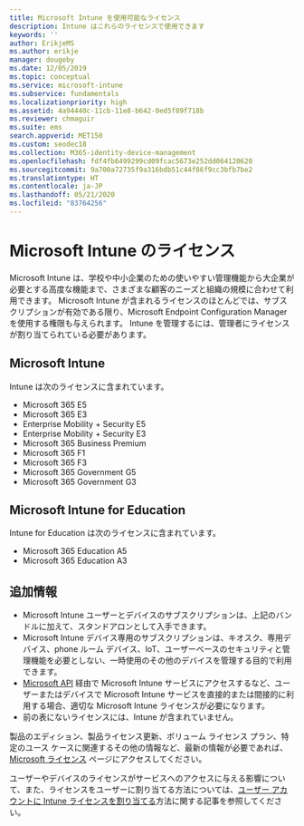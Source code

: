```yaml
---
title: Microsoft Intune を使用可能なライセンス
description: Intune はこれらのライセンスで使用できます
keywords: ''
author: ErikjeMS
ms.author: erikje
manager: dougeby
ms.date: 12/05/2019
ms.topic: conceptual
ms.service: microsoft-intune
ms.subservice: fundamentals
ms.localizationpriority: high
ms.assetid: 4a94440c-11cb-11e8-b642-0ed5f89f718b
ms.reviewer: chmaguir
ms.suite: ems
search.appverid: MET150
ms.custom: seodec18
ms.collection: M365-identity-device-management
ms.openlocfilehash: fdf4fb6499299cd09fcac5673e252dd064120620
ms.sourcegitcommit: 9a700a72735f9a316bdb51c44f86f9cc3bfb7be2
ms.translationtype: HT
ms.contentlocale: ja-JP
ms.lasthandoff: 05/21/2020
ms.locfileid: "83764256"
---
```

# <a name="microsoft-intune-licensing"></a>Microsoft Intune のライセンス
Microsoft Intune は、学校や中小企業のための使いやすい管理機能から大企業が必要とする高度な機能まで、さまざまな顧客のニーズと組織の規模に合わせて利用できます。 Microsoft Intune が含まれるライセンスのほとんどでは、サブスクリプションが有効である限り、Microsoft Endpoint Configuration Manager を使用する権限も与えられます。 Intune を管理するには、管理者にライセンスが割り当てられている必要があります。

## <a name="microsoft-intune"></a>Microsoft Intune
Intune は次のライセンスに含まれています。

- Microsoft 365 E5
- Microsoft 365 E3
- Enterprise Mobility + Security E5
- Enterprise Mobility + Security E3
- Microsoft 365 Business Premium
- Microsoft 365 F1
- Microsoft 365 F3
- Microsoft 365 Government G5
- Microsoft 365 Government G3

## <a name="microsoft-intune-for-education"></a>Microsoft Intune for Education
Intune for Education は次のライセンスに含まれています。

- Microsoft 365 Education A5
- Microsoft 365 Education A3

## <a name="additional-information"></a>追加情報
- Microsoft Intune ユーザーとデバイスのサブスクリプションは、上記のバンドルに加えて、スタンドアロンとして入手できます。
- Microsoft Intune デバイス専用のサブスクリプションは、キオスク、専用デバイス、phone ルーム デバイス、IoT、ユーザーベースのセキュリティと管理機能を必要としない、一時使用のその他のデバイスを管理する目的で利用できます。
- [Microsoft API](https://docs.microsoft.com/legal/microsoft-apis/terms-of-use) 経由で Microsoft Intune サービスにアクセスするなど、ユーザーまたはデバイスで Microsoft Intune サービスを直接的または間接的に利用する場合、適切な Microsoft Intune ライセンスが必要になります。
- 前の表にないライセンスには、Intune が含まれていません。

製品のエディション、製品ライセンス更新、ボリューム ライセンス プラン、特定のユース ケースに関連するその他の情報など、最新の情報が必要であれば、[Microsoft ライセンス](https://www.microsoft.com/licensing/default) ページにアクセスしてください。  

ユーザーやデバイスのライセンスがサービスへのアクセスに与える影響について、また、ライセンスをユーザーに割り当てる方法については、[ユーザー アカウントに Intune ライセンスを割り当てる](licenses-assign.md)方法に関する記事を参照してください。
